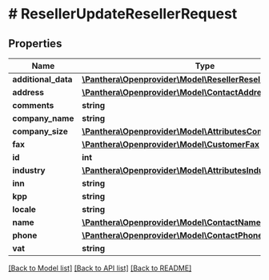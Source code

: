 # # ResellerUpdateResellerRequest

## Properties

Name | Type | Description | Notes
------------ | ------------- | ------------- | -------------
**additional_data** | [**\Panthera\Openprovider\Model\ResellerResellerAdditionalData**](ResellerResellerAdditionalData.md) |  | [optional]
**address** | [**\Panthera\Openprovider\Model\ContactAddress**](ContactAddress.md) |  | [optional]
**comments** | **string** |  | [optional]
**company_name** | **string** |  | [optional]
**company_size** | [**\Panthera\Openprovider\Model\AttributesCompanySize**](AttributesCompanySize.md) |  | [optional]
**fax** | [**\Panthera\Openprovider\Model\CustomerFax**](CustomerFax.md) |  | [optional]
**id** | **int** |  | [optional]
**industry** | [**\Panthera\Openprovider\Model\AttributesIndustry**](AttributesIndustry.md) |  | [optional]
**inn** | **string** |  | [optional]
**kpp** | **string** |  | [optional]
**locale** | **string** |  | [optional]
**name** | [**\Panthera\Openprovider\Model\ContactName**](ContactName.md) |  | [optional]
**phone** | [**\Panthera\Openprovider\Model\ContactPhone**](ContactPhone.md) |  | [optional]
**vat** | **string** |  | [optional]

[[Back to Model list]](../../README.md#models) [[Back to API list]](../../README.md#endpoints) [[Back to README]](../../README.md)
